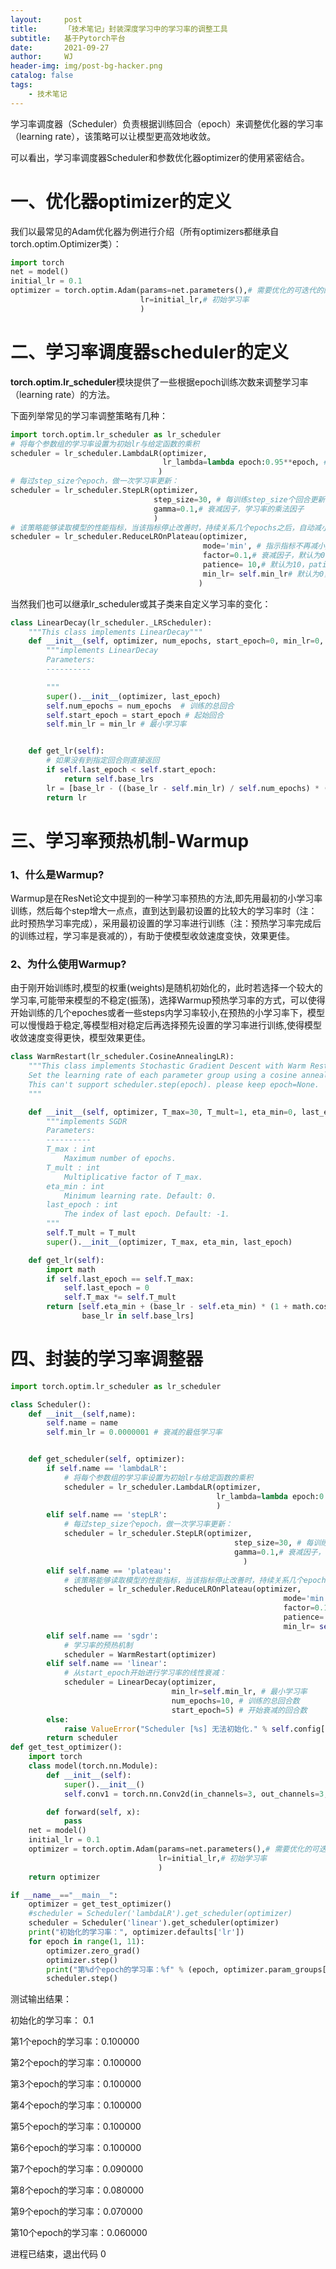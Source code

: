 ```yaml
---
layout:     post
title:      「技术笔记」封装深度学习中的学习率的调整工具
subtitle:   基于Pytorch平台
date:       2021-09-27
author:     WJ
header-img: img/post-bg-hacker.png
catalog: false
tags:
    - 技术笔记
---
```


学习率调度器（Scheduler）负责根据训练回合（epoch）来调整优化器的学习率（learning rate），该策略可以让模型更高效地收敛。

可以看出，学习率调度器Scheduler和参数优化器optimizer的使用紧密结合。

# 一、优化器optimizer的定义

我们以最常见的Adam优化器为例进行介绍（所有optimizers都继承自torch.optim.Optimizer类）：

```python
import torch
net = model()
initial_lr = 0.1
optimizer = torch.optim.Adam(params=net.parameters(),# 需要优化的可迭代的网络参数，可以是多个网络的参数
                             lr=initial_lr,# 初始学习率
                             )
```

# 二、学习率调度器scheduler的定义

**torch.optim.lr_scheduler**模块提供了一些根据epoch训练次数来调整学习率（learning rate）的方法。

下面列举常见的学习率调整策略有几种：

```python
import torch.optim.lr_scheduler as lr_scheduler
# 将每个参数组的学习率设置为初始lr与给定函数的乘积
scheduler = lr_scheduler.LambdaLR(optimizer,
                                  lr_lambda=lambda epoch:0.95**epoch, # 根据epoch计算衰减因子的函数，也可是函数列表
                                 )
# 每过step_size个epoch，做一次学习率更新：
scheduler = lr_scheduler.StepLR(optimizer,
                                step_size=30, # 每训练step_size个回合更新一次学习率
                                gamma=0.1,# 衰减因子，学习率的乘法因子
                                )
# 该策略能够读取模型的性能指标，当该指标停止改善时，持续关系几个epochs之后，自动减小学习率。
scheduler = lr_scheduler.ReduceLROnPlateau(optimizer,
                                           mode='min', # 指示指标不再减小/增大时降低学习率，可取min/max
                                           factor=0.1,# 衰减因子，默认为0.1
                                           patience= 10,# 默认为10，patience个回合之后降低学习率
                                           min_lr= self.min_lr# 默认为0，最小学习率
                                          )
```

当然我们也可以继承lr_scheduler或其子类来自定义学习率的变化：

```python
class LinearDecay(lr_scheduler._LRScheduler):
    """This class implements LinearDecay"""
    def __init__(self, optimizer, num_epochs, start_epoch=0, min_lr=0, last_epoch=-1):
        """implements LinearDecay
        Parameters:
        ----------

        """
        super().__init__(optimizer, last_epoch)
        self.num_epochs = num_epochs  # 训练的总回合
        self.start_epoch = start_epoch # 起始回合
        self.min_lr = min_lr # 最小学习率


    def get_lr(self):
        # 如果没有到指定回合则直接返回
        if self.last_epoch < self.start_epoch:
            return self.base_lrs
        lr = [base_lr - ((base_lr - self.min_lr) / self.num_epochs) * (self.last_epoch - self.start_epoch) for base_lr in self.base_lrs]
        return lr
```

# 三、学习率预热机制-Warmup

### 1、什么是Warmup?

Warmup是在ResNet论文中提到的一种学习率预热的方法,即先用最初的小学习率训练，然后每个step增大一点点，直到达到最初设置的比较大的学习率时（注：此时预热学习率完成），采用最初设置的学习率进行训练（注：预热学习率完成后的训练过程，学习率是衰减的），有助于使模型收敛速度变快，效果更佳。

### 2、为什么使用Warmup?

由于刚开始训练时,模型的权重(weights)是随机初始化的，此时若选择一个较大的学习率,可能带来模型的不稳定(振荡)，选择Warmup预热学习率的方式，可以使得开始训练的几个epoches或者一些steps内学习率较小,在预热的小学习率下，模型可以慢慢趋于稳定,等模型相对稳定后再选择预先设置的学习率进行训练,使得模型收敛速度变得更快，模型效果更佳。

```python
class WarmRestart(lr_scheduler.CosineAnnealingLR):
    """This class implements Stochastic Gradient Descent with Warm Restarts(SGDR): https://arxiv.org/abs/1608.03983.
    Set the learning rate of each parameter group using a cosine annealing schedule, When last_epoch=-1, sets initial lr as lr.
    This can't support scheduler.step(epoch). please keep epoch=None.
    """

    def __init__(self, optimizer, T_max=30, T_mult=1, eta_min=0, last_epoch=-1):
        """implements SGDR
        Parameters:
        ----------
        T_max : int
            Maximum number of epochs.
        T_mult : int
            Multiplicative factor of T_max.
        eta_min : int
            Minimum learning rate. Default: 0.
        last_epoch : int
            The index of last epoch. Default: -1.
        """
        self.T_mult = T_mult
        super().__init__(optimizer, T_max, eta_min, last_epoch)

    def get_lr(self):
        import math
        if self.last_epoch == self.T_max:
            self.last_epoch = 0
            self.T_max *= self.T_mult
        return [self.eta_min + (base_lr - self.eta_min) * (1 + math.cos(math.pi * self.last_epoch / self.T_max)) / 2 for
                base_lr in self.base_lrs]
```

# 四、封装的学习率调整器

```python
import torch.optim.lr_scheduler as lr_scheduler

class Scheduler():
    def __init__(self,name):
        self.name = name
        self.min_lr = 0.0000001 # 衰减的最低学习率


    def get_scheduler(self, optimizer):
        if self.name == 'lambdaLR':
            # 将每个参数组的学习率设置为初始lr与给定函数的乘积
            scheduler = lr_scheduler.LambdaLR(optimizer,
                                              lr_lambda=lambda epoch:0.95**epoch, # 根据epoch计算衰减因子的函数，也可以是函数列表
                                              )
        elif self.name == 'stepLR':
            # 每过step_size个epoch，做一次学习率更新：
            scheduler = lr_scheduler.StepLR(optimizer,
                                                  step_size=30, # 每训练step_size个回合更新一次学习率
                                                  gamma=0.1,# 衰减因子，学习率的乘法因子
                                                    )
        elif self.name == 'plateau':
            # 该策略能够读取模型的性能指标，当该指标停止改善时，持续关系几个epochs之后，自动减小学习率。
            scheduler = lr_scheduler.ReduceLROnPlateau(optimizer,
                                                             mode='min', # 指示指标不再减小/增大时降低学习率，可取min/max
                                                             factor=0.1,# 衰减因子，默认为0.1
                                                             patience= 10,# 默认为10，patience个回合之后降低学习率
                                                             min_lr= self.min_lr)# 默认为0，最小学习率
        elif self.name == 'sgdr':
            # 学习率的预热机制
            scheduler = WarmRestart(optimizer)
        elif self.name == 'linear':
            # 从start_epoch开始进行学习率的线性衰减：
            scheduler = LinearDecay(optimizer,
                                    min_lr=self.min_lr, # 最小学习率
                                    num_epochs=10, # 训练的总回合数
                                    start_epoch=5) # 开始衰减的回合数
        else:
            raise ValueError("Scheduler [%s] 无法初始化." % self.config['scheduler']['name'])
        return scheduler
def get_test_optimizer():
    import torch
    class model(torch.nn.Module):
        def __init__(self):
            super().__init__()
            self.conv1 = torch.nn.Conv2d(in_channels=3, out_channels=3, kernel_size=3)

        def forward(self, x):
            pass
    net = model()
    initial_lr = 0.1
    optimizer = torch.optim.Adam(params=net.parameters(),# 需要优化的可迭代的网络参数，也可以是多个网络的参数
                                 lr=initial_lr,# 初始学习率
                                 )
    return optimizer

if __name__=="__main__":
    optimizer = get_test_optimizer()
    #scheduler = Scheduler('lambdaLR').get_scheduler(optimizer)
    scheduler = Scheduler('linear').get_scheduler(optimizer)
    print("初始化的学习率：", optimizer.defaults['lr'])
    for epoch in range(1, 11):
        optimizer.zero_grad()
        optimizer.step()
        print("第%d个epoch的学习率：%f" % (epoch, optimizer.param_groups[0]['lr']))
        scheduler.step()
```

测试输出结果：

初始化的学习率： 0.1

第1个epoch的学习率：0.100000

第2个epoch的学习率：0.100000

第3个epoch的学习率：0.100000

第4个epoch的学习率：0.100000

第5个epoch的学习率：0.100000

第6个epoch的学习率：0.100000

第7个epoch的学习率：0.090000

第8个epoch的学习率：0.080000

第9个epoch的学习率：0.070000

第10个epoch的学习率：0.060000

进程已结束，退出代码 0
